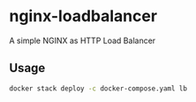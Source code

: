 # nginx-loadbalancer
A simple NGINX as HTTP Load Balancer

## Usage

```bash
docker stack deploy -c docker-compose.yaml lb
```
